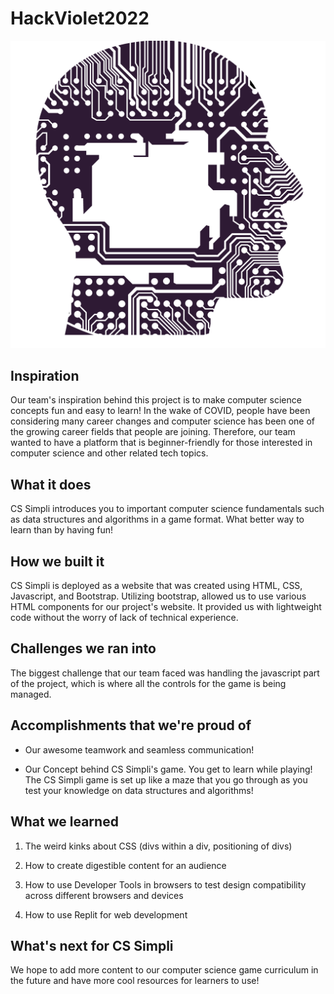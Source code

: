 # HackViolet2022

![CS Simpli Logo](logo.png)

## Inspiration
Our team's inspiration behind this project is to make computer science concepts fun and easy to learn! In the wake of COVID, people have been considering many career changes and computer science has been one of the growing career fields that people are joining. Therefore, our team wanted to have a platform that is beginner-friendly for those interested in computer science and other related tech topics. 

## What it does
CS Simpli introduces you to important computer science fundamentals such as data structures and algorithms in a game format. What better way to learn than by having fun!

## How we built it
CS Simpli is deployed as a website that was created using HTML, CSS, Javascript, and Bootstrap. Utilizing bootstrap, allowed us to use various HTML components for our project's website. It provided us with lightweight code without the worry of lack of technical experience. 

## Challenges we ran into
The biggest challenge that our team faced was handling the javascript part of the project, which is where all the controls for the game is being managed. 

## Accomplishments that we're proud of
- Our awesome teamwork and seamless communication!

- Our Concept behind CS Simpli's game. You get to learn while playing! The CS Simpli game is set up like a maze that you go through as you test your knowledge on data structures and algorithms!

## What we learned
1. The weird kinks about CSS (divs within a div, positioning of divs)

2. How to create digestible content for an audience

3. How to use Developer Tools in browsers to test design compatibility across different browsers and devices

4. How to use Replit for web development

## What's next for CS Simpli
We hope to add more content to our computer science game curriculum in the future and have more cool resources for learners to use!
